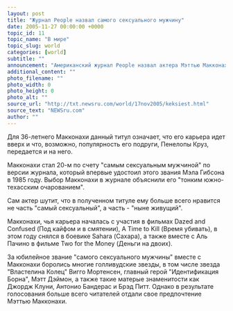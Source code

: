 ```yaml
---
layout: post
title: "Журнал People назвал самого сексуального мужчину"
date: 2005-11-27 00:00:00 +0000
topic_id: 11
topic_name: "В мире"
topic_slug: world
categories: [world]
subtitle: ""
announcement: "Американский журнал People назвал актера Мэттью Макконахи \"самым сексуальным мужчиной из ныне живущих\"."
additional_content: ""
photo_filename: ""
photo_width: 0
photo_height: 0
photo_alt: ""
source_url: "http://txt.newsru.com/world/17nov2005/keksiest.html"
source_text: "NEWSru.com"
author: ""
---
```

Для 36-летнего Макконахи данный титул означает, что его карьера идет вверх и что, возможно, популярность его подруги, Пенелопы Круз, передается и на него.

Макконахи стал 20-м по счету "самым сексуальным мужчиной" по версии журнала, который впервые удостоил этого звания Мэла Гибсона в 1985 году. Выбор Макконахи в журнале объяснили его "тонким южно-техасским очарованием".

Сам актер шутит, что в полученном титуле ему больше всего нравится не часть "самый сексуальный", а часть - "ныне живущий".

Макконахи, чья карьера началась с участия в фильмах Dazed and Confused (Под кайфом и в смятении), A Time to Kill (Время убивать), в этом году снялся в боевике Sahara (Сахара), а также вместе с Аль Пачино в фильме Two for the Money (Деньги на двоих).

За юбилейное звание "самого сексуального мужчины" вместе с Макконахи боролись многие голливудские звезды, в том числе звезда "Властелина Колец" Вигго Мортенсен, главный герой "Идентификация Борна", Мэтт Дэймон, а также такие матерые знаменитости как Джордж Клуни, Антонио Бандерас и Брэд Питт. Однако в результате голосования больше всего читателей отдали свое предпочтение Мэттью Макконахи.
